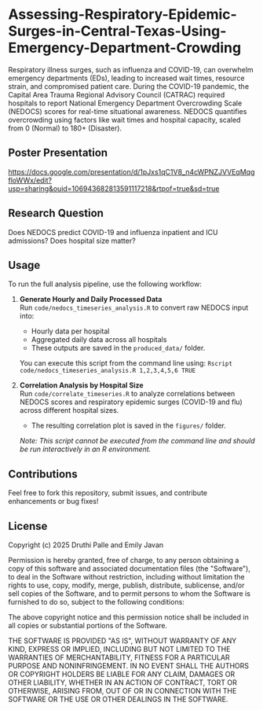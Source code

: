 # Assessing-Respiratory-Epidemic-Surges-in-Central-Texas-Using-Emergency-Department-Crowding

Respiratory illness surges, such as influenza and COVID-19, can overwhelm emergency departments (EDs), leading to increased wait times, resource strain, and compromised patient care. During the COVID-19 pandemic, the Capital Area Trauma Regional Advisory Council (CATRAC) required hospitals to report National Emergency Department Overcrowding Scale (NEDOCS) scores for real-time situational awareness. NEDOCS quantifies overcrowding using factors like wait times and hospital capacity, scaled from 0 (Normal) to 180+ (Disaster).

## Poster Presentation 
https://docs.google.com/presentation/d/1pJxs1qC1V8_n4cWPNZJVVEqMqgfloWWx/edit?usp=sharing&ouid=106943682813591117218&rtpof=true&sd=true

## Research Question 
Does NEDOCS predict COVID-19 and influenza inpatient and ICU admissions? Does hospital size matter?

## Usage
To run the full analysis pipeline, use the following workflow:
1. **Generate Hourly and Daily Processed Data**  
   Run `code/nedocs_timeseries_analysis.R` to convert raw NEDOCS input into:
   
   - Hourly data per hospital
   - Aggregated daily data across all hospitals  
   - These outputs are saved in the `produced_data/` folder.

   You can execute this script from the command line using: `Rscript code/nedocs_timeseries_analysis.R 1,2,3,4,5,6 TRUE`

2. **Correlation Analysis by Hospital Size**  
   Run `code/correlate_timeseries.R` to analyze correlations between NEDOCS scores and respiratory epidemic surges (COVID-19 and flu) across different hospital sizes.
   - The resulting correlation plot is saved in the `figures/` folder.

   *Note: This script cannot be executed from the command line and should be run interactively in an R environment.*

## Contributions
Feel free to fork this repository, submit issues, and contribute enhancements or bug fixes!

## License
Copyright (c) 2025 Druthi Palle and Emily Javan

Permission is hereby granted, free of charge, to any person obtaining a copy of this software and associated documentation files (the "Software"), to deal in the Software without restriction, including without limitation the rights to use, copy, modify, merge, publish, distribute, sublicense, and/or sell copies of the Software, and to permit persons to whom the Software is furnished to do so, subject to the following conditions:

The above copyright notice and this permission notice shall be included in all copies or substantial portions of the Software.

THE SOFTWARE IS PROVIDED "AS IS", WITHOUT WARRANTY OF ANY KIND, EXPRESS OR IMPLIED, INCLUDING BUT NOT LIMITED TO THE WARRANTIES OF MERCHANTABILITY, FITNESS FOR A PARTICULAR PURPOSE AND NONINFRINGEMENT. IN NO EVENT SHALL THE AUTHORS OR COPYRIGHT HOLDERS BE LIABLE FOR ANY CLAIM, DAMAGES OR OTHER LIABILITY, WHETHER IN AN ACTION OF CONTRACT, TORT OR OTHERWISE, ARISING FROM, OUT OF OR IN CONNECTION WITH THE SOFTWARE OR THE USE OR OTHER DEALINGS IN THE SOFTWARE.

